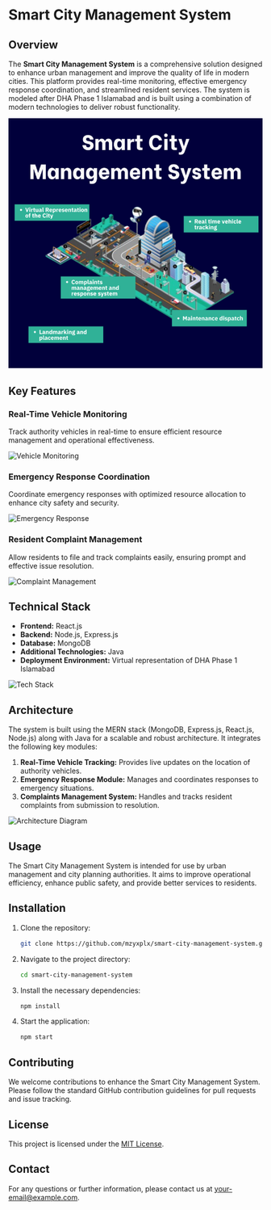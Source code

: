 # Smart City Management System

## Overview

The **Smart City Management System** is a comprehensive solution designed to enhance urban management and improve the quality of life in modern cities. This platform provides real-time monitoring, effective emergency response coordination, and streamlined resident services. The system is modeled after DHA Phase 1 Islamabad and is built using a combination of modern technologies to deliver robust functionality.

![System Overview](src/assets/Overwatch2.png)  

## Key Features

### Real-Time Vehicle Monitoring

Track authority vehicles in real-time to ensure efficient resource management and operational effectiveness.

![Vehicle Monitoring](path/to/vehicle-monitoring-image.png)  

### Emergency Response Coordination

Coordinate emergency responses with optimized resource allocation to enhance city safety and security.

![Emergency Response](path/to/emergency-response-image.png)  

### Resident Complaint Management

Allow residents to file and track complaints easily, ensuring prompt and effective issue resolution.

![Complaint Management](path/to/complaint-management-image.png)  

## Technical Stack

- **Frontend:** React.js  
- **Backend:** Node.js, Express.js  
- **Database:** MongoDB  
- **Additional Technologies:** Java  
- **Deployment Environment:** Virtual representation of DHA Phase 1 Islamabad

![Tech Stack](path/to/tech-stack-image.png)  

## Architecture

The system is built using the MERN stack (MongoDB, Express.js, React.js, Node.js) along with Java for a scalable and robust architecture. It integrates the following key modules:

1. **Real-Time Vehicle Tracking:** Provides live updates on the location of authority vehicles.
2. **Emergency Response Module:** Manages and coordinates responses to emergency situations.
3. **Complaints Management System:** Handles and tracks resident complaints from submission to resolution.

![Architecture Diagram](path/to/architecture-diagram-image.png)  

## Usage

The Smart City Management System is intended for use by urban management and city planning authorities. It aims to improve operational efficiency, enhance public safety, and provide better services to residents.

## Installation

1. Clone the repository:
   ```bash
   git clone https://github.com/mzyxplx/smart-city-management-system.git
   ```

2. Navigate to the project directory:
   ```bash
   cd smart-city-management-system
   ```

3. Install the necessary dependencies:
   ```bash
   npm install
   ```

4. Start the application:
   ```bash
   npm start
   ```

## Contributing

We welcome contributions to enhance the Smart City Management System. Please follow the standard GitHub contribution guidelines for pull requests and issue tracking.

## License

This project is licensed under the [MIT License](LICENSE).

## Contact

For any questions or further information, please contact us at [your-email@example.com](mailto:mzyxplx@example.com).

